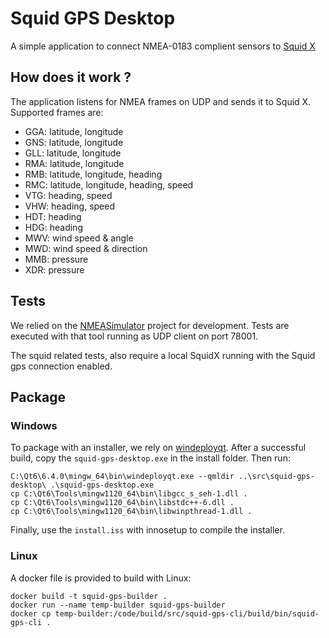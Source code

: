 # Squid GPS Desktop

A simple application to connect NMEA-0183 complient sensors to [Squid X](https://www.squid-sailing.com/en/)

## How does it work ?

The application listens for NMEA frames on UDP and sends it to Squid X.  
Supported frames are:
* GGA: latitude, longitude
* GNS: latitude, longitude
* GLL: latitude, longitude
* RMA: latitude, longitude
* RMB: latitude, longitude, heading
* RMC: latitude, longitude, heading, speed
* VTG: heading, speed
* VHW: heading, speed
* HDT: heading
* HDG: heading
* MWV: wind speed & angle
* MWD: wind speed & direction
* MMB: pressure
* XDR: pressure

## Tests

We relied on the [NMEASimulator](https://github.com/panaaj/nmeasimulator) project
for development. Tests are executed with that tool running as UDP client on port
78001.

The squid related tests, also require a local SquidX running with the Squid gps
connection enabled.

## Package

### Windows

To package with an installer, we rely on [windeployqt](https://doc.qt.io/qt-6/windows-deployment.html).
After a successful build, copy the `squid-gps-desktop.exe` in the install folder. Then run:
```
C:\Qt6\6.4.0\mingw_64\bin\windeployqt.exe --qmldir ..\src\squid-gps-desktop\ .\squid-gps-desktop.exe
cp C:\Qt6\Tools\mingw1120_64\bin\libgcc_s_seh-1.dll .
cp C:\Qt6\Tools\mingw1120_64\bin\libstdc++-6.dll .
cp C:\Qt6\Tools\mingw1120_64\bin\libwinpthread-1.dll .
```
Finally, use the `install.iss` with innosetup to compile the installer.

### Linux

A docker file is provided to build with Linux:

```
docker build -t squid-gps-builder .
docker run --name temp-builder squid-gps-builder
docker cp temp-builder:/code/build/src/squid-gps-cli/build/bin/squid-gps-cli .
```